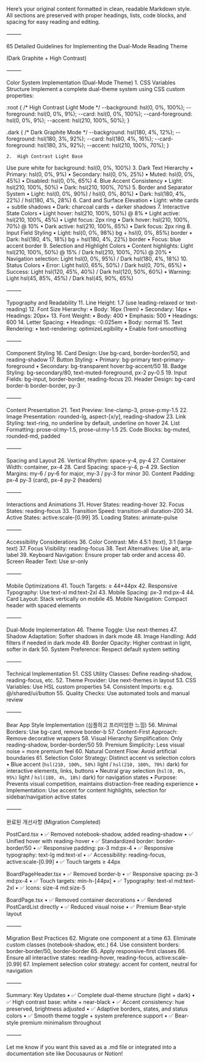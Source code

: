 Here’s your original content formatted in clean, readable Markdown style. All sections are preserved with proper headings, lists, code blocks, and spacing for easy reading and editing.

⸻

65 Detailed Guidelines for Implementing the Dual-Mode Reading Theme

(Dark Graphite + High Contrast)

⸻

Color System Implementation (Dual-Mode Theme)
	1.	CSS Variables Structure
Implement a complete dual-theme system using CSS custom properties:

:root {
  /* High Contrast Light Mode */
  --background: hsl(0, 0%, 100%);
  --foreground: hsl(0, 0%, 9%);
  --card: hsl(0, 0%, 100%);
  --card-foreground: hsl(0, 0%, 9%);
  --accent: hsl(210, 100%, 50%);
}

.dark {
  /* Dark Graphite Mode */
  --background: hsl(180, 4%, 12%);
  --foreground: hsl(180, 3%, 92%);
  --card: hsl(180, 4%, 16%);
  --card-foreground: hsl(180, 3%, 92%);
  --accent: hsl(210, 100%, 70%);
}


	2.	High Contrast Light Base
Use pure white for background: hsl(0, 0%, 100%)
	3.	Dark Text Hierarchy
	•	Primary: hsl(0, 0%, 9%)
	•	Secondary: hsl(0, 0%, 25%)
	•	Muted: hsl(0, 0%, 45%)
	•	Disabled: hsl(0, 0%, 65%)
	4.	Blue Accent Consistency
	•	Light: hsl(210, 100%, 50%)
	•	Dark: hsl(210, 100%, 70%)
	5.	Border and Separator System
	•	Light: hsl(0, 0%, 90%) / hsl(0, 0%, 80%)
	•	Dark: hsl(180, 4%, 22%) / hsl(180, 4%, 28%)
	6.	Card and Surface Elevation
	•	Light: white cards + subtle shadows
	•	Dark: charcoal cards + darker shadows
	7.	Interactive State Colors
	•	Light hover: hsl(210, 100%, 50%) @ 8%
	•	Light active: hsl(210, 100%, 45%)
	•	Light focus: 2px ring
	•	Dark hover: hsl(210, 100%, 70%) @ 10%
	•	Dark active: hsl(210, 100%, 65%)
	•	Dark focus: 2px ring
	8.	Input Field Styling
	•	Light: hsl(0, 0%, 98%) bg + hsl(0, 0%, 85%) border
	•	Dark: hsl(180, 4%, 18%) bg + hsl(180, 4%, 22%) border
	•	Focus: blue accent border
	9.	Selection and Highlight Colors
	•	Content highlights: Light hsl(210, 100%, 50%) @ 15% / Dark hsl(210, 100%, 70%) @ 20%
	•	Navigation selection: Light hsl(0, 0%, 95%) / Dark hsl(180, 4%, 18%)
	10.	Status Colors
	•	Error: Light hsl(0, 65%, 50%) / Dark hsl(0, 70%, 65%)
	•	Success: Light hsl(120, 45%, 40%) / Dark hsl(120, 50%, 60%)
	•	Warning: Light hsl(45, 85%, 45%) / Dark hsl(45, 90%, 65%)

⸻

Typography and Readability
	11.	Line Height: 1.7 (use leading-relaxed or text-reading)
	12.	Font Size Hierarchy:
	•	Body: 16px (1rem)
	•	Secondary: 14px
	•	Headings: 20px+
	13.	Font Weight:
	•	Body: 400
	•	Emphasis: 500
	•	Headings: 600
	14.	Letter Spacing:
	•	Headings: -0.025em
	•	Body: normal
	15.	Text Rendering:
	•	text-rendering: optimizeLegibility
	•	Enable font-smoothing

⸻

Component Styling
	16.	Card Design: Use bg-card, border-border/50, and reading-shadow
	17.	Button Styling:
	•	Primary: bg-primary text-primary-foreground
	•	Secondary: bg-transparent hover:bg-accent/50
	18.	Badge Styling: bg-secondary/80, text-muted-foreground, px-2 py-0.5
	19.	Input Fields: bg-input, border-border, reading-focus
	20.	Header Design: bg-card border-b border-border, py-3

⸻

Content Presentation
	21.	Text Preview: line-clamp-3, prose-p:my-1.5
	22.	Image Presentation: rounded-lg, aspect-[x/y], reading-shadow
	23.	Link Styling: text-ring, no underline by default, underline on hover
	24.	List Formatting: prose-ol:my-1.5, prose-ul:my-1.5
	25.	Code Blocks: bg-muted, rounded-md, padded

⸻

Spacing and Layout
	26.	Vertical Rhythm: space-y-4, py-4
	27.	Container Width: container, px-4
	28.	Card Spacing: space-y-4, p-4
	29.	Section Margins: my-6 / py-6 for major, my-3 / py-3 for minor
	30.	Content Padding: px-4 py-3 (card), px-4 py-2 (headers)

⸻

Interactions and Animations
	31.	Hover States: reading-hover
	32.	Focus States: reading-focus
	33.	Transition Speed: transition-all duration-200
	34.	Active States: active:scale-[0.99]
	35.	Loading States: animate-pulse

⸻

Accessibility Considerations
	36.	Color Contrast: Min 4.5:1 (text), 3:1 (large text)
	37.	Focus Visibility: reading-focus
	38.	Text Alternatives: Use alt, aria-label
	39.	Keyboard Navigation: Ensure proper tab order and access
	40.	Screen Reader Text: Use sr-only

⸻

Mobile Optimizations
	41.	Touch Targets: ≥ 44×44px
	42.	Responsive Typography: Use text-xl md:text-2xl
	43.	Mobile Spacing: px-3 md:px-4
	44.	Card Layout: Stack vertically on mobile
	45.	Mobile Navigation: Compact header with spaced elements

⸻

Dual-Mode Implementation
	46.	Theme Toggle: Use next-themes
	47.	Shadow Adaptation: Softer shadows in dark mode
	48.	Image Handling: Add filters if needed in dark mode
	49.	Border Opacity: Higher contrast in light, softer in dark
	50.	System Preference: Respect default system setting

⸻

Technical Implementation
	51.	CSS Utility Classes: Define reading-shadow, reading-focus, etc.
	52.	Theme Provider: Use next-themes in layout
	53.	CSS Variables: Use HSL custom properties
	54.	Consistent Imports: e.g. @/shared/ui/button
	55.	Quality Checks: Use automated tools and manual review

⸻

Bear App Style Implementation (심플하고 프리미엄한 느낌)
	56.	Minimal Borders: Use bg-card, remove border-b
	57.	Content-First Approach: Remove decorative wrappers
	58.	Visual Hierarchy Simplification: Only reading-shadow, border-border/50
	59.	Premium Simplicity: Less visual noise = more premium feel
	60.	Natural Content Flow: Avoid artificial boundaries
	61.	Selection Color Strategy: Distinct accent vs selection colors
		•	Blue accent (`hsl(210, 100%, 50%)` light / `hsl(210, 100%, 70%)` dark) for interactive elements, links, buttons
		•	Neutral gray selection (`hsl(0, 0%, 95%)` light / `hsl(180, 4%, 18%)` dark) for navigation states
		•	Purpose: Prevents visual competition, maintains distraction-free reading experience
		•	Implementation: Use accent for content highlights, selection for sidebar/navigation active states

⸻

완료된 개선사항 (Migration Completed)

PostCard.tsx
	•	✅ Removed notebook-shadow, added reading-shadow
	•	✅ Unified hover with reading-hover
	•	✅ Standardized border: border-border/50
	•	✅ Responsive padding: px-3 md:px-4
	•	✅ Responsive typography: text-lg md:text-xl
	•	✅ Accessibility: reading-focus, active:scale-[0.99]
	•	✅ Touch targets ≥ 44px

BoardPageHeader.tsx
	•	✅ Removed border-b
	•	✅ Responsive spacing: px-3 md:px-4
	•	✅ Touch targets: min-h-[44px]
	•	✅ Typography: text-xl md:text-2xl
	•	✅ Icons: size-4 md:size-5

BoardPage.tsx
	•	✅ Removed container decorations
	•	✅ Rendered PostCardList directly
	•	✅ Reduced visual noise
	•	✅ Premium Bear-style layout

⸻

Migration Best Practices
	62.	Migrate one component at a time
	63.	Eliminate custom classes (notebook-shadow, etc.)
	64.	Use consistent borders: border-border/50, border-border
	65.	Apply responsive-first classes
	66.	Ensure all interactive states: reading-hover, reading-focus, active:scale-[0.99]
	67.	Implement selection color strategy: accent for content, neutral for navigation

⸻

Summary: Key Updates
	•	✅ Complete dual-theme structure (light + dark)
	•	✅ High contrast base: white + near-black
	•	✅ Accent consistency: hue preserved, brightness adjusted
	•	✅ Adaptive borders, states, and status colors
	•	✅ Smooth theme toggle + system preference support
	•	✅ Bear-style premium minimalism throughout

⸻

Let me know if you want this saved as a .md file or integrated into a documentation site like Docusaurus or Notion!